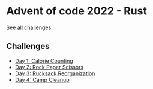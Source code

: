# Advent of code 2022 - Rust

See [all challenges](https://adventofcode.com/2022)

## Challenges

- [Day 1: Calorie Counting](src/day1/)
- [Day 2: Rock Paper Scissors](src/day2/)
- [Day 3: Rucksack Reorganization](src/day3/)
- [Day 4: Camp Cleanup](src/day4/)